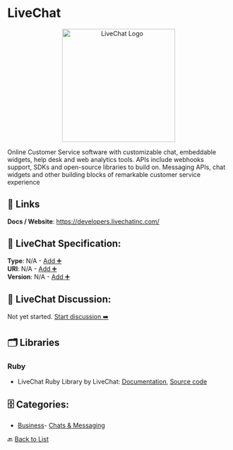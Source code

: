 # LiveChat
<p align="center">
    <img width="256" src="https://raw.githubusercontent.com/apis-list/apis-list/main/apis/livechat/logo_256x256.png" alt="LiveChat Logo"/>
</p>
Online Customer Service software with customizable chat, embeddable widgets, help desk and web analytics tools. APIs include webhooks support, SDKs and open-source libraries to build on. Messaging APIs, chat widgets and other building blocks of remarkable customer service experience

##  🔗 Links
**Docs / Website**: https://developers.livechatinc.com/

## 🧬 LiveChat Specification:
**Type**: N/A - [Add ➕](https://github.com/apis-list/apis-list/edit/main/apis/livechat/livechat.yaml)  
**URI**: N/A - [Add ➕](https://github.com/apis-list/apis-list/edit/main/apis/livechat/livechat.yaml)  
**Version**: N/A - [Add ➕](https://github.com/apis-list/apis-list/edit/main/apis/livechat/livechat.yaml)

## 💬 LiveChat Discussion:
Not yet started. [Start discussion ➡️](https://github.com/apis-list/apis-list/discussions/new)

## 🗂️ Libraries
### Ruby
-  LiveChat Ruby Library by LiveChat: [Documentation](https://developers.livechatinc.com/rest-api/#libraries), [Source code](https://github.com/cxz/livechat_client)


## 🗄️ Categories:
- [Business](https://github.com/apis-list/apis-list#business-)- [Chats & Messaging](https://github.com/apis-list/apis-list#chats--messaging-)

🔙  [Back to List](https://github.com/apis-list/apis-list)
